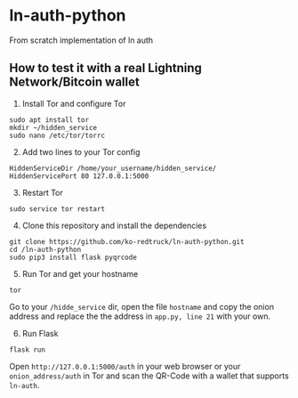 # ln-auth-python
From scratch implementation of ln auth

## How to test it with a real Lightning Network/Bitcoin wallet

1. Install Tor and configure Tor

```
sudo apt install tor
mkdir ~/hidden_service
sudo nano /etc/tor/torrc
```

2. Add two lines to your Tor config

```
HiddenServiceDir /home/your_username/hidden_service/
HiddenServicePort 80 127.0.0.1:5000
```
3. Restart Tor

```
sudo service tor restart
```

4. Clone this repository and install the dependencies

```
git clone https://github.com/ko-redtruck/ln-auth-python.git
cd /ln-auth-python
sudo pip3 install flask pyqrcode
```

5. Run Tor and get your hostname

```
tor
```

Go to your `/hidde_service` dir, open the file `hostname` and copy the onion address and replace the the address in `app.py, line 21` with your own.

6. Run Flask
```
flask run
```

Open `http://127.0.0.1:5000/auth` in your web browser or your `onion_address/auth` in Tor and scan the QR-Code with a wallet that supports `ln-auth`.
